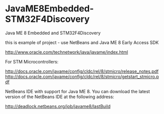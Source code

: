 JavaME8Embedded-STM32F4Discovery
================================

Java ME 8 Embedded and STM32F4Discovery

this is example of project - use NetBeans and Java ME 8 Early Access SDK


http://www.oracle.com/technetwork/java/javame/index.html

For STM Microcontrollers:

http://docs.oracle.com/javame/config/cldc/rel/8/stmicro/release_notes.pdf
http://docs.oracle.com/javame/config/cldc/rel/8/stmicro/getstart_stmicro.pdf

NetBeans IDE with support for Java ME 8. You can download the latest version of
the NetBeans IDE at the following address:

http://deadlock.netbeans.org/job/javame8/lastBuild
